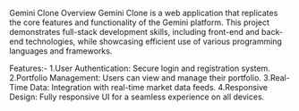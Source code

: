 Gemini Clone
Overview
Gemini Clone is a web application that replicates the core features and functionality of the Gemini platform. This project demonstrates full-stack development skills, including front-end and back-end technologies, while showcasing efficient use of various programming languages and frameworks.

Features:-
1.User Authentication: Secure login and registration system.
2.Portfolio Management: Users can view and manage their portfolio.
3.Real-Time Data: Integration with real-time market data feeds.
4.Responsive Design: Fully responsive UI for a seamless experience on all devices.
